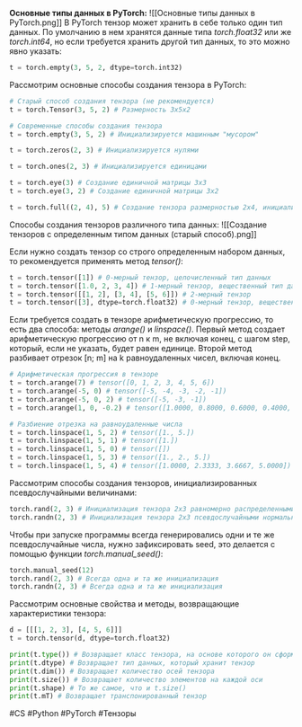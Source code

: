 **Основные типы данных в PyTorch:**
![[Основные типы данных в PyTorch.png]]
В PyTorch тензор может хранить в себе только один тип данных. По умолчанию в нем хранятся данные типа *torch.float32* или же *torch.int64*, но если требуется хранить другой тип данных, то это можно явно указать:
```Python
t = torch.empty(3, 5, 2, dtype=torch.int32)
```

Рассмотрим основные способы создания тензора в PyTorch:
```Python
# Старый способ создания тензора (не рекомендуется)
t = torch.Tensor(3, 5, 2) # Размерность 3x5x2

# Современные способы создания тензора
t = torch.empty(3, 5, 2) # Инициализируется машинным "мусором"

t = torch.zeros(2, 3) # Инициализируется нулями

t = torch.ones(2, 3) # Инициализируется единицами

t = torch.eye(3) # Создание единичной матрицы 3x3
t = torch.eye(3, 2) # Создание единичной матрицы 3x2

t = torch.full((2, 4), 5) # Создание тензора размерностью 2x4, инициализируемым пятерками
```

Способы создания тензоров различного типа данных:
![[Создание тензоров с определенным типом данных (старый способ).png]]

Если нужно создать тензор со строго определенным набором данных, то рекомендуется применять метод *tensor()*:
```Python
t = torch.tensor([1]) # 0-мерный тензор, целочисленный тип данных
t = torch.tensor([1.0, 2, 3, 4]) # 1-мерный тензор, вещественный тип данных
t = torch.tensor([[1, 2], [3, 4], [5, 6]]) # 2-мерный тензор
t = torch.tensor([3], dtype=torch.float32) # 0-мерный тензор, вещественный тип данных
```

Если требуется создать в тензоре арифметическую прогрессию, то есть два способа: методы *arange()* и *linspace()*. Первый метод создает арифметическую прогрессию от n к m, не включая конец, с шагом step, который, если не указать, будет равен единице. Второй метод разбивает отрезок \[n; m\] на k равноудаленных чисел, включая конец.
```Python
# Арифметическая прогрессия в тензоре
t = torch.arange(7) # tensor([0, 1, 2, 3, 4, 5, 6])
t = torch.arange(-5, 0) # tensor([-5, -4, -3, -2, -1])
t = torch.arange(-5, 0, 2) # tensor([-5, -3, -1])
t = torch.arange(1, 0, -0.2) # tensor([1.0000, 0.8000, 0.6000, 0.4000, 0.2000])

# Разбиение отрезка на равноудаленные числа
t = torch.linspace(1, 5, 2) # tensor([1., 5.])
t = torch.linspace(1, 5, 1) # tensor([1.])
t = torch.linspace(1, 5, 0) # tensor([])
t = torch.linspace(1, 5, 3) # tensor([1., 2., 5.])
t = torch.linspace(1, 5, 4) # tensor([1.0000, 2.3333, 3.6667, 5.0000])
```

Рассмотрим способы создания тензоров, инициализированных псевдослучайными величинами:
```Python
torch.rand(2, 3) # Инициализация тензора 2x3 равномерно распределенными псевдослучайными величинами из интервала [0, 1)
torch.randn(2, 3) # Инициализация тензора 2x3 псевдослучайными нормально распределенными величинами с нулевым средним и единичной дисперсией
```
Чтобы при запуске программы всегда генерировались одни и те же псевдослучайные числа, нужно зафиксировать seed, это делается с помощью функции *torch.manual_seed()*:
```Python
torch.manual_seed(12)
torch.rand(2, 3) # Всегда одна и та же инициализация
torch.randn(2, 3) # Всегда одна и та же инициализация
```

Рассмотрим основные свойства и методы, возвращающие характеристики тензора:
```Python
d = [[[1, 2, 3], [4, 5, 6]]]
t = torch.tensor(d, dtype=torch.float32)

print(t.type()) # Возвращает класс тензора, на основе которого он сформирован
print(t.dtype) # Возвращает тип данных, который хранит тензор
print(t.dim()) # Возвращает количество осей тензора
print(t.size()) # Возвращает количество элементов на каждой оси
print(t.shape) # То же самое, что и t.size()
print(t.mT) # Возвращает транспонированный тензор
```

#CS #Python #PyTorch #Тензоры 